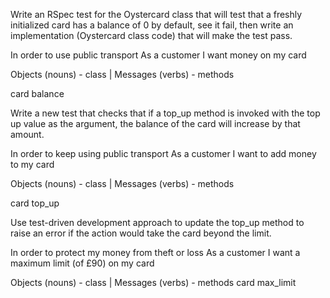 Write an RSpec test for the Oystercard class that will test that a
freshly initialized card has a balance of 0 by default, see it fail,
then write an implementation
(Oystercard class code) that will make the test pass.


In order to use public transport
As a customer
I want money on my card

Objects	(nouns) - class	|  Messages (verbs) - methods

card                      balance


Write a new test that checks that if a top_up method is invoked with
the top up value as the argument, the balance of the card
will increase by that amount.

In order to keep using public transport
As a customer
I want to add money to my card

Objects	(nouns) - class	|  Messages (verbs) - methods

card                      top_up

Use test-driven development approach to update the
top_up method to raise an error if the action would
take the card beyond the limit.

In order to protect my money from theft or loss
As a customer
I want a maximum limit (of £90) on my card

Objects	(nouns) - class	|  Messages (verbs) - methods
card                      max_limit
